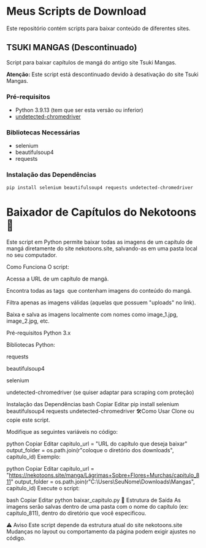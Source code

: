 # Meus Scripts de Download

Este repositório contém scripts para baixar conteúdo de diferentes sites.

## TSUKI MANGAS (Descontinuado)

Script para baixar capítulos de mangá do antigo site Tsuki Mangas.

**Atenção:** Este script está descontinuado devido à desativação do site Tsuki Mangas.

### Pré-requisitos

* Python 3.9.13 (tem que ser esta versão ou inferior)
* [undetected-chromedriver](https://github.com/ultrafunkamsterdam/undetected-chromedriver)

### Bibliotecas Necessárias

* selenium
* beautifulsoup4
* requests

### Instalação das Dependências

```bash
pip install selenium beautifulsoup4 requests undetected-chromedriver
```

# Baixador de Capítulos do Nekotoons 🐾
Este script em Python permite baixar todas as imagens de um capítulo de mangá diretamente do site nekotoons.site, salvando-as em uma pasta local no seu computador.

 Como Funciona
O script:

Acessa a URL de um capítulo de mangá.

Encontra todas as tags <img> que contenham imagens do conteúdo do mangá.

Filtra apenas as imagens válidas (aquelas que possuem "uploads" no link).

Baixa e salva as imagens localmente com nomes como image_1.jpg, image_2.jpg, etc.

 Pré-requisitos
Python 3.x

Bibliotecas Python:

requests

beautifulsoup4

selenium

undetected-chromedriver (se quiser adaptar para scraping com proteção)

Instalação das Dependências
bash
Copiar
Editar
pip install selenium beautifulsoup4 requests undetected-chromedriver
🛠️Como Usar
Clone ou copie este script.

Modifique as seguintes variáveis no código:

python
Copiar
Editar
capitulo_url = "URL do capítulo que deseja baixar"
output_folder = os.path.join(r"coloque o diretório dos downloads", capitulo_id)
Exemplo:

python
Copiar
Editar
capitulo_url = "https://nekotoons.site/manga/Lágrimas+Sobre+Flores+Murchas/capitulo_811"
output_folder = os.path.join(r"C:\Users\SeuNome\Downloads\Mangas", capitulo_id)
Execute o script:

bash
Copiar
Editar
python baixar_capitulo.py
📂 Estrutura de Saída
As imagens serão salvas dentro de uma pasta com o nome do capítulo (ex: capitulo_811), dentro do diretório que você especificou.

⚠️ Aviso
Este script depende da estrutura atual do site nekotoons.site Mudanças no layout ou comportamento da página podem exigir ajustes no código.


